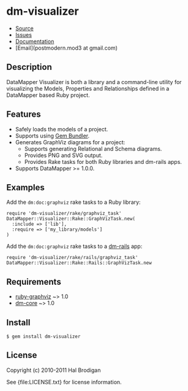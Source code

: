 # dm-visualizer

* [Source](http://github.com/postmodern/dm-visualizer/)
* [Issues](http://github.com/postmodern/dm-visualizer/issues)
* [Documentation](http://rubydoc.info/gems/dm-visualizer/frames)
* [Email](postmodern.mod3 at gmail.com)

## Description

DataMapper Visualizer is both a library and a command-line utility for
visualizing the Models, Properties and Relationships defined in a
DataMapper based Ruby project.

## Features

* Safely loads the models of a project.
* Supports using [Gem Bundler](http://gembundler.com/).
* Generates GraphViz diagrams for a project:
  * Supports generating Relational and Schema diagrams.
  * Provides PNG and SVG output.
  * Provides Rake tasks for both Ruby libraries and dm-rails apps.
* Supports DataMapper >= 1.0.0.

## Examples

Add the `dm:doc:graphviz` rake tasks to a Ruby library:

    require 'dm-visualizer/rake/graphviz_task'
    DataMapper::Visualizer::Rake::GraphVizTask.new(
      :include => ['lib'],
      :require => ['my_library/models']
    )

Add the `dm:doc:graphviz` rake tasks to a [dm-rails](http://github.com/datamapper/dm-rails) app:

    require 'dm-visualizer/rake/rails/graphviz_task'
    DataMapper::Visualizer::Rake::Rails::GraphVizTask.new

## Requirements

* [ruby-graphviz](http://rubygems.org/gems/ruby-graphviz) ~> 1.0
* [dm-core](http://github.com/datamapper/dm-core) ~> 1.0

## Install

    $ gem install dm-visualizer

## License

Copyright (c) 2010-2011 Hal Brodigan

See {file:LICENSE.txt} for license information.
